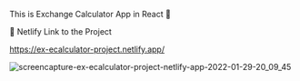 This is Exchange Calculator App in React 🧮

🔗 Netlify Link to the Project

https://ex-ecalculator-project.netlify.app/

![screencapture-ex-ecalculator-project-netlify-app-2022-01-29-20_09_45](https://user-images.githubusercontent.com/38177520/151672478-4bd43307-cc3e-42af-8a9c-d9d3eb0935a2.png)
